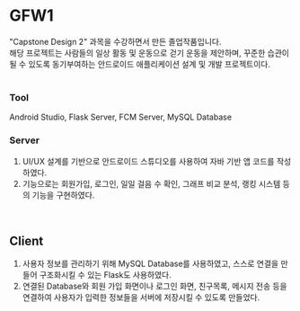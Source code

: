 # GFW1
"Capstone Design 2" 과목을 수강하면서 만든 졸업작품입니다.
<br/>
해당 프로젝트는 사람들의 일상 활동 및 운동으로 걷기 운동을 제안하며, 꾸준한 습관이 될 수 있도록 동기부여하는 안드로이드 애플리케이션 설계 및 개발 프로젝트이다.
<br/>
<br/>
### Tool
Android Studio, Flask Server, FCM Server, MySQL Database
<br/>
### Server
1. UI/UX 설계를 기반으로 안드로이드 스튜디오를 사용하여 자바 기반 앱 코드를 작성하였다.
2. 기능으로는 회원가입, 로그인, 일일 걸음 수 확인, 그래프 비교 분석, 랭킹 시스템 등의 기능을 구현하였다.
<br/>



## Client
1. 사용자 정보를 관리하기 위해 MySQL Database를 사용하였고, 스스로 연결을 만들어 구조화시킬 수 있는 Flask도 사용하였다.
2. 연결된 Database와 회원 가입 화면이나 로그인 화면, 친구목록, 메시지 전송 등을 연결하여 사용자가 입력한 정보들을 서버에 저장시킬 수 있도록 만들었다.
